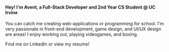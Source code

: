 #### Hey! I'm Avent, a Full-Stack Developer and 2nd Year CS Student @ UC Irvine

You can catch me creating web-applications or programming for school. I'm very passionate in front-end development, game design, and UI/UX design are areas! I enjoy working out, playing videogames, and boxing.

Find me on LinkedIn or view my resume!

<!--
**sirAvent/sirAvent** is a ✨ _special_ ✨ repository because its `README.md` (this file) appears on your GitHub profile.

Here are some ideas to get you started:

- 🔭 I’m currently working on ...
- 🌱 I’m currently learning ...
- 👯 I’m looking to collaborate on ...
- 🤔 I’m looking for help with ...
- 💬 Ask me about ...
- 📫 How to reach me: ...
- 😄 Pronouns: ...
- ⚡ Fun fact: ...
-->
